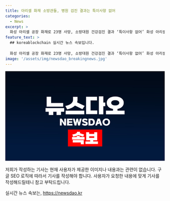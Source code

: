 ```yaml
---
title: 아리셀 화재 소방관들, 병원 검진 결과는 특이사항 없어
categories:
  - News
excerpt: >
  화성 아리셀 공장 화재로 23명 사망, 소방대원 건강검진 결과 ‘특이사항 없어’ 화성 아리셀 공장 화재로 23명이 사망한 가운데, 진압에 참여한 소방대원 중 25명이 건강검진을 받았다. 다행히 특이사항은 발견되지 않았으며, 소방당국은 앞으로도 대원들의 건강을 지속적으로 추적관찰할 예정이라고 밝혔다. 해당 화재는 경기도 소방재난본부 소속 소방관 약 300명이 출동하여 진압한 바 있다.
feature_text: >
  ## koreablockchain 실시간 뉴스 속보입니다.

  화성 아리셀 공장 화재로 23명 사망, 소방대원 건강검진 결과 ‘특이사항 없어’ 화성 아리셀 공장 화재로 23명이 사망한 가운데, 진압에 참여한 소방대원 중 25명이 건강검진을 받았다. 다행히 특이사항은 발견되지 않았으며, 소방당국은 앞으로도 대원들의 건강을 지속적으로 추적관찰할 예정이라고 밝혔다. 해당 화재는 경기도 소방재난본부 소속 소방관 약 300명이 출동하여 진압한 바 있다.
image: '/assets/img/newsdao_breakingnews.jpg'
---
```


<p><img src="/assets/img/newsdao_breakingnews.jpg" alt="koreablockchain 속보" /></p>

<p>저희가 작성하는 기사는 현재 사용자가 제공한 이미지나 내용과는 관련이 없습니다. 구글 SEO 로직에 따라서 기사를 작성해야 합니다. 사용자가 요청한 내용에 맞게 기사를 작성해드릴테니 참고 부탁드립니다.</p>
실시간 뉴스 속보는, <a href="https://newsdao.kr" rel="dofollow">https://newsdao.kr</a>


